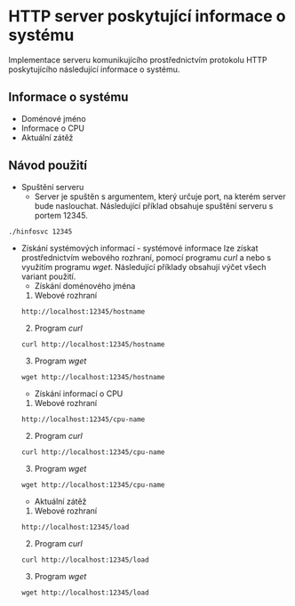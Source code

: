 # HTTP server poskytující informace o systému
Implementace serveru komunikujícího prostřednictvím protokolu HTTP poskytujícího následující informace o systému.

## Informace o systému
- Doménové jméno
- Informace o CPU
- Aktuální zátěž

## Návod použití
* Spuštění serveru
	* Server je spuštěn s argumentem, který určuje port, na kterém server bude naslouchat. Následující příklad obsahuje spuštění serveru s portem 12345.
```console
./hinfosvc 12345
```
* Získání systémových informací - systémové informace lze získat prostřednictvím webového rozhraní, pomocí programu *curl* a nebo s využitím programu *wget*. Následující příklady obsahují výčet všech variant použití.
	* Získání doménového jména
	1. Webové rozhraní
	```console
	http://localhost:12345/hostname
	```
	2. Program *curl*
	```console
	curl http://localhost:12345/hostname
	```
	3. Program *wget*
	```console
	wget http://localhost:12345/hostname
	```
	* Získání informací o CPU
	1. Webové rozhraní
	```console
	http://localhost:12345/cpu-name
	```
	2. Program *curl*
	```console
	curl http://localhost:12345/cpu-name
	```
	3. Program *wget*
	```console
	wget http://localhost:12345/cpu-name
	```
	* Aktuální zátěž
	1. Webové rozhraní
	```console
	http://localhost:12345/load
	```
	2. Program *curl*
	```console
	curl http://localhost:12345/load
	```
	3. Program *wget*
	```console
	wget http://localhost:12345/load
	```
